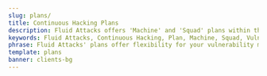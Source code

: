 ```yaml
---
slug: plans/
title: Continuous Hacking Plans
description: Fluid Attacks offers 'Machine' and 'Squad' plans within the Continuous Hacking service to provide you with flexibility in managing your vulnerabilities.
keywords: Fluid Attacks, Continuous Hacking, Plan, Machine, Squad, Vulnerability, Ethical Hacking, Pentesting
phrase: Fluid Attacks' plans offer flexibility for your vulnerability management program
template: plans
banner: clients-bg
---
```

